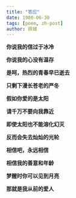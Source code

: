 ```yaml
---
title: "答应"
date: 1980-06-30
tags: [poem, zh-post]
author: 顾城
---
```


**你说我的信过于冰冷**

**你说我的心没有温存**

**是呵，热烈的青春早已逝去**

**只剩下漫长苍老的严冬**





**假如你爱的是太阳**

**请千万不要向我靠近**

**即使太阳也不能溶化幻灭**

**反而会失去灿灿的光轮**





**相信吧，永远相信**

**相信我的善意和年龄**

**梦醒时你可以见到月亮**

**那就是我从前的爱人**